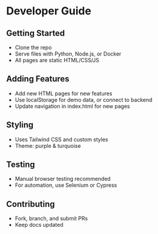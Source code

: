 # Developer Guide

## Getting Started
- Clone the repo
- Serve files with Python, Node.js, or Docker
- All pages are static HTML/CSS/JS

## Adding Features
- Add new HTML pages for new features
- Use localStorage for demo data, or connect to backend
- Update navigation in index.html for new pages

## Styling
- Uses Tailwind CSS and custom styles
- Theme: purple & turquoise

## Testing
- Manual browser testing recommended
- For automation, use Selenium or Cypress

## Contributing
- Fork, branch, and submit PRs
- Keep docs updated
